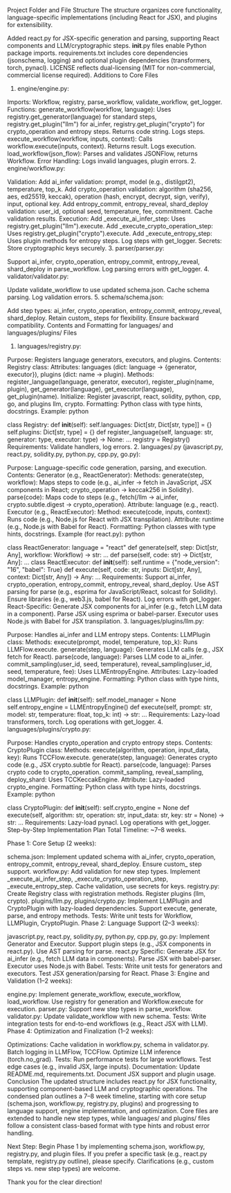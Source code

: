 
Project Folder and File Structure
The structure organizes core functionality, language-specific implementations (including React for JSX), and plugins for extensibility.



Added react.py for JSX-specific generation and parsing, supporting React components and LLM/cryptographic steps.
__init__.py files enable Python package imports.
requirements.txt includes core dependencies (jsonschema, logging) and optional plugin dependencies (transformers, torch, pynacl).
LICENSE reflects dual-licensing (MIT for non-commercial, commercial license required).
Additions to Core Files
1. engine/engine.py:

Imports: Workflow, registry, parse_workflow, validate_workflow, get_logger.
Functions:
generate_workflow(workflow, language): Uses registry.get_generator(language) for standard steps, registry.get_plugin("llm") for ai_infer, registry.get_plugin("crypto") for crypto_operation and entropy steps. Returns code string. Logs steps.
execute_workflow(workflow, inputs, context): Calls workflow.execute(inputs, context). Returns result. Logs execution.
load_workflow(json_flow): Parses and validates JSONFlow, returns Workflow.
Error Handling: Logs invalid languages, plugin errors.
2. engine/workflow.py:

Validation:
Add ai_infer validation: prompt, model (e.g., distilgpt2), temperature, top_k.
Add crypto_operation validation: algorithm (sha256, aes, ed25519, keccak), operation (hash, encrypt, decrypt, sign, verify), input, optional key.
Add entropy_commit, entropy_reveal, shard_deploy validation: user_id, optional seed, temperature, fee, commitment.
Cache validation results.
Execution:
Add _execute_ai_infer_step: Uses registry.get_plugin("llm").execute.
Add _execute_crypto_operation_step: Uses registry.get_plugin("crypto").execute.
Add _execute_entropy_step: Uses plugin methods for entropy steps.
Log steps with get_logger.
Secrets: Store cryptographic keys securely.
3. parser/parser.py:

Support ai_infer, crypto_operation, entropy_commit, entropy_reveal, shard_deploy in parse_workflow.
Log parsing errors with get_logger.
4. validator/validator.py:

Update validate_workflow to use updated schema.json.
Cache schema parsing.
Log validation errors.
5. schema/schema.json:

Add step types: ai_infer, crypto_operation, entropy_commit, entropy_reveal, shard_deploy.
Retain custom_ steps for flexibility.
Ensure backward compatibility.
Contents and Formatting for languages/ and languages/plugins/ Files
1. languages/registry.py:

Purpose: Registers language generators, executors, and plugins.
Contents:
Registry class:
Attributes: languages (dict: language -> {generator, executor}), plugins (dict: name -> plugin).
Methods: register_language(language, generator, executor), register_plugin(name, plugin), get_generator(language), get_executor(language), get_plugin(name).
Initialize: Register javascript, react, solidity, python, cpp, go, and plugins llm, crypto.
Formatting: Python class with type hints, docstrings. Example:
python

class Registry:
    def __init__(self):
        self.languages: Dict[str, Dict[str, type]] = {}
        self.plugins: Dict[str, type] = {}
    def register_language(self, language: str, generator: type, executor: type) -> None:
        ...
registry = Registry()
Requirements: Validate handlers, log errors.
2. languages/<language>.py (javascript.py, react.py, solidity.py, python.py, cpp.py, go.py):

Purpose: Language-specific code generation, parsing, and execution.
Contents:
<Language>Generator (e.g., ReactGenerator):
Methods:
generate(step, workflow): Maps steps to code (e.g., ai_infer -> fetch in JavaScript, JSX components in React; crypto_operation -> keccak256 in Solidity).
parse(code): Maps code to steps (e.g., fetch(/llm -> ai_infer, crypto.subtle.digest -> crypto_operation).
Attribute: language (e.g., react).
<Language>Executor (e.g., ReactExecutor):
Method: execute(code, inputs, context): Runs code (e.g., Node.js for React with JSX transpilation).
Attribute: runtime (e.g., Node.js with Babel for React).
Formatting: Python classes with type hints, docstrings. Example (for react.py):
python

class ReactGenerator:
    language = "react"
    def generate(self, step: Dict[str, Any], workflow: Workflow) -> str:
        ...
    def parse(self, code: str) -> Dict[str, Any]:
        ...
class ReactExecutor:
    def __init__(self):
        self.runtime = {"node_version": "16", "babel": True}
    def execute(self, code: str, inputs: Dict[str, Any], context: Dict[str, Any]) -> Any:
        ...
Requirements:
Support ai_infer, crypto_operation, entropy_commit, entropy_reveal, shard_deploy.
Use AST parsing for parse (e.g., esprima for JavaScript/React, solcast for Solidity).
Ensure libraries (e.g., web3.js, babel for React).
Log errors with get_logger.
React-Specific:
Generate JSX components for ai_infer (e.g., fetch LLM data in a component).
Parse JSX using esprima or babel-parser.
Executor uses Node.js with Babel for JSX transpilation.
3. languages/plugins/llm.py:

Purpose: Handles ai_infer and LLM entropy steps.
Contents:
LLMPlugin class:
Methods:
execute(prompt, model, temperature, top_k): Runs LLMFlow.execute.
generate(step, language): Generates LLM calls (e.g., JSX fetch for React).
parse(code, language): Parses LLM code to ai_infer.
commit_sampling(user_id, seed, temperature), reveal_sampling(user_id, seed, temperature, fee): Uses LLMEntropyEngine.
Attributes: Lazy-loaded model_manager, entropy_engine.
Formatting: Python class with type hints, docstrings. Example:
python

class LLMPlugin:
    def __init__(self):
        self.model_manager = None
        self.entropy_engine = LLMEntropyEngine()
    def execute(self, prompt: str, model: str, temperature: float, top_k: int) -> str:
        ...
Requirements:
Lazy-load transformers, torch.
Log operations with get_logger.
4. languages/plugins/crypto.py:

Purpose: Handles crypto_operation and crypto entropy steps.
Contents:
CryptoPlugin class:
Methods:
execute(algorithm, operation, input_data, key): Runs TCCFlow.execute.
generate(step, language): Generates crypto code (e.g., JSX crypto.subtle for React).
parse(code, language): Parses crypto code to crypto_operation.
commit_sampling, reveal_sampling, deploy_shard: Uses TCCKeccakEngine.
Attribute: Lazy-loaded crypto_engine.
Formatting: Python class with type hints, docstrings. Example:
python

class CryptoPlugin:
    def __init__(self):
        self.crypto_engine = None
    def execute(self, algorithm: str, operation: str, input_data: str, key: str = None) -> str:
        ...
Requirements:
Lazy-load pynacl.
Log operations with get_logger.
Step-by-Step Implementation Plan
Total Timeline: ~7–8 weeks.

Phase 1: Core Setup (2 weeks):

schema.json:
Implement updated schema with ai_infer, crypto_operation, entropy_commit, entropy_reveal, shard_deploy.
Ensure custom_ step support.
workflow.py:
Add validation for new step types.
Implement _execute_ai_infer_step, _execute_crypto_operation_step, _execute_entropy_step.
Cache validation, use secrets for keys.
registry.py:
Create Registry class with registration methods.
Register plugins (llm, crypto).
plugins/llm.py, plugins/crypto.py:
Implement LLMPlugin and CryptoPlugin with lazy-loaded dependencies.
Support execute, generate, parse, and entropy methods.
Tests:
Write unit tests for Workflow, LLMPlugin, CryptoPlugin.
Phase 2: Language Support (2–3 weeks):

javascript.py, react.py, solidity.py, python.py, cpp.py, go.py:
Implement <Language>Generator and <Language>Executor.
Support plugin steps (e.g., JSX components in react.py).
Use AST parsing for parse.
react.py Specific:
Generate JSX for ai_infer (e.g., fetch LLM data in components).
Parse JSX with babel-parser.
Executor uses Node.js with Babel.
Tests:
Write unit tests for generators and executors.
Test JSX generation/parsing for React.
Phase 3: Engine and Validation (1–2 weeks):

engine.py:
Implement generate_workflow, execute_workflow, load_workflow.
Use registry for generation and Workflow.execute for execution.
parser.py:
Support new step types in parse_workflow.
validator.py:
Update validate_workflow with new schema.
Tests:
Write integration tests for end-to-end workflows (e.g., React JSX with LLM).
Phase 4: Optimization and Finalization (1–2 weeks):

Optimizations:
Cache validation in workflow.py, schema in validator.py.
Batch logging in LLMFlow, TCCFlow.
Optimize LLM inference (torch.no_grad).
Tests:
Run performance tests for large workflows.
Test edge cases (e.g., invalid JSX, large inputs).
Documentation:
Update README.md, requirements.txt.
Document JSX support and plugin usage.
Conclusion
The updated structure includes react.py for JSX functionality, supporting component-based LLM and cryptographic operations. The condensed plan outlines a 7–8 week timeline, starting with core setup (schema.json, workflow.py, registry.py, plugins) and progressing to language support, engine implementation, and optimization. Core files are extended to handle new step types, while languages/ and plugins/ files follow a consistent class-based format with type hints and robust error handling.

Next Step: Begin Phase 1 by implementing schema.json, workflow.py, registry.py, and plugin files. If you prefer a specific task (e.g., react.py template, registry.py outline), please specify. Clarifications (e.g., custom steps vs. new step types) are welcome.

Thank you for the clear direction!
